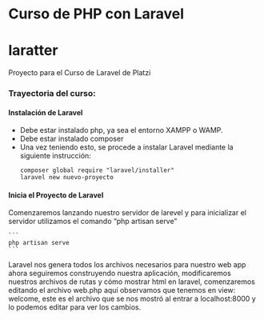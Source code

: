 # Curso de PHP con Laravel
# laratter
Proyecto para el Curso de Laravel de Platzi
### Trayectoria del curso:
#### Instalación de Laravel
- Debe estar instalado php, ya sea el entorno XAMPP o WAMP.
- Debe estar instalado composer
- Una vez teniendo esto, se procede a instalar Laravel mediante la siguiente instrucción:
    ```
    composer global require "laravel/installer" 
    laravel new nuevo-proyecto
    ```
#### Inicia el Proyecto de Laravel
Comenzaremos lanzando nuestro servidor de larevel y para inicializar el servidor utilizamos el comando “php artisan serve”

    ```
    php artisan serve
    ```
    
Laravel nos genera todos los archivos necesarios para nuestro web app ahora seguiremos construyendo nuestra aplicación, modificaremos 
nuestros archivos de rutas y cómo mostrar html en laravel, comenzaremos editando el archivo web.php aquí observamos que tenemos en 
view: welcome, este es el archivo que se nos mostró al entrar a localhost:8000 y lo podemos editar para ver los cambios.
